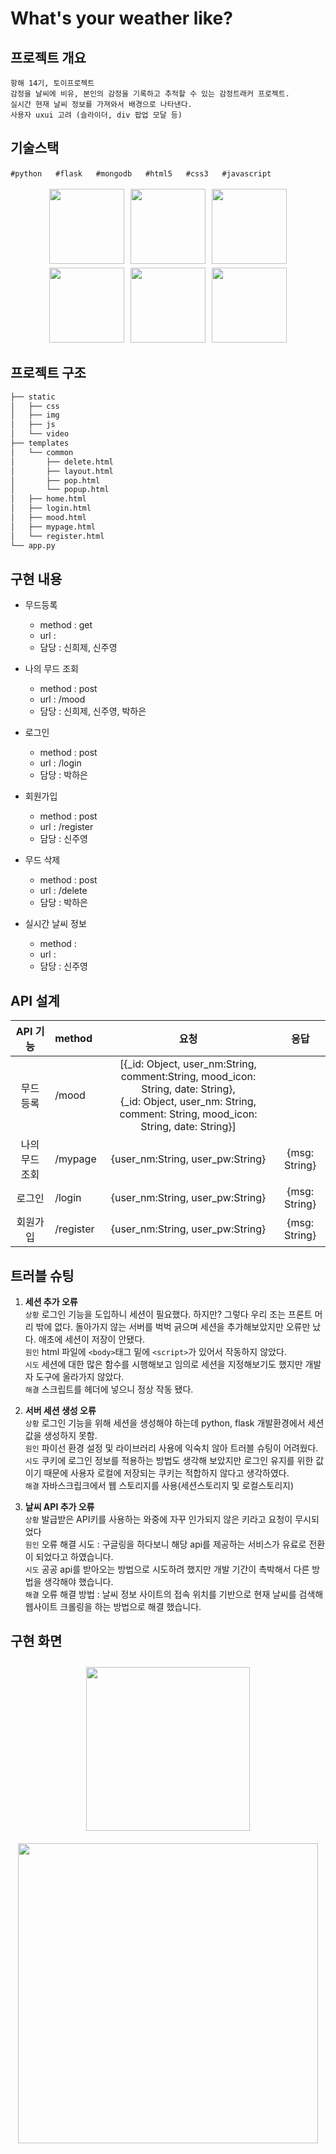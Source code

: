 # What's your weather like?
## 프로젝트 개요
```
항해 14기, 토이프로젝트
감정을 날씨에 비유, 본인의 감정을 기록하고 추적할 수 있는 감정트래커 프로젝트.
실시간 현재 날씨 정보를 가져와서 배경으로 나타낸다.
사용자 uxui 고려 (슬라이더, div 팝업 모달 등)
```
## 기술스택
```
#pythonㅤㅤ#flaskㅤㅤ#mongodbㅤㅤ#html5ㅤㅤ#css3ㅤㅤ#javascript
```
<p align="center">
<img src="https://simpleicons.org/icons/python.svg" style="width:120px; height: 120px; margin:3px;"></img>
<img src="https://simpleicons.org/icons/flask.svg" style="width:120px; height: 120px; margin:3px;"></img>
<img src="https://simpleicons.org/icons/mongodb.svg" style="width:120px; height: 120px; margin:3px;"></img>
<img src="https://simpleicons.org/icons/html5.svg" style="width:120px; height: 120px; margin:3px;"></img>
<img src="https://simpleicons.org/icons/css3.svg" style="width:120px; height: 120px; margin:3px;"></img>
<img src="https://simpleicons.org/icons/javascript.svg" style="width:120px; height: 120px; margin:3px;"></img>
</p>

## 프로젝트 구조
```bash
├── static
│   ├── css
│   ├── img
│   ├── js
│   └── video
├── templates
│   └── common
│       ├── delete.html
│       ├── layout.html
│       ├── pop.html
│       └── popup.html
│   ├── home.html
│   ├── login.html
│   ├── mood.html
│   ├── mypage.html
│   └── register.html
└── app.py

```
## 구현 내용
- 무드등록
  - method : get
  - url : 
  - 담당 : 신희제, 신주영

- 나의 무드 조회
  - method : post
  - url : /mood
  - 담당 : 신희제, 신주영, 박하은
 
- 로그인
  - method : post
  - url : /login
  - 담당 : 박하은
 
- 회원가입
  - method : post
  - url : /register
  - 담당 : 신주영
  
- 무드 삭제
  - method : post
  - url : /delete
  - 담당 : 박하은

- 실시간 날씨 정보
  - method : 
  - url : 
  - 담당 : 신주영

## API 설계
| API 기능 | method | 요청 | 응답 |
|:---:|:---|:---:|:---:|
| 무드 등록 | /mood | [{_id: Object, user_nm:String, comment:String, mood_icon: String, date: String}, </br>{_id: Object, user_nm: String, comment: String, mood_icon: String, date: String}] |  |
| 나의 무드 조회 | /mypage | {user_nm:String, user_pw:String} | {msg: String} |
| 로그인 | /login | {user_nm:String, user_pw:String} | {msg: String} |
| 회원가입 | /register | {user_nm:String, user_pw:String} | {msg: String} |

## 트러블 슈팅


1. <b>세션 추가 오류</b></br>`상황` 로그인 기능을 도입하니 세션이 필요했다. 하지만? 그렇다 우리 조는 프론트 머리 밖에 없다. 돌아가지 않는 서버를 벅벅 긁으며 세션을 추가해보았지만 오류만 났다. 
애초에 세션이 저장이 안됐다.</br>
`원인`  html 파일에 `<body>`태그 밑에 `<script>`가 있어서 작동하지 않았다.</br>
`시도`  세션에 대한 많은 함수를 시행해보고 임의로 세션을 지정해보기도 했지만 개발자 도구에 올라가지 않았다.</br>
`해결`  스크립트를 헤더에 넣으니 정상 작동 됐다.

2. <b>서버 세션 생성 오류</b></br>`상황` 로그인 기능을 위해 세션을 생성해야 하는데 python, flask 개발환경에서 세션값을 생성하지 못함. </br>
`원인` 파이선 환경 설정 및 라이브러리 사용에 익숙치 않아 트러블 슈팅이 어려웠다.</br>
`시도` 쿠키에 로그인 정보를 적용하는 방법도 생각해 보았지만 로그인 유지를 위한 값이기 때문에 사용자 로컬에 저장되는 쿠키는 적합하지 않다고 생각하였다.</br>
`해결` 자바스크립크에서 웹 스토리지를 사용(세션스토리지 및 로컬스토리지)

3. <b>날씨 API 추가 오류</b></br>`상황` 발급받은 API키를 사용하는 와중에 자꾸 인가되지 않은 키라고 요청이 무시되었다</br>
`원인` 오류 해결 시도 : 구글링을 하다보니 해당 api를 제공하는 서비스가 유료로 전환이 되었다고 하였습니다. </br>
`시도` 공공 api를 받아오는 방법으로 시도하려 했지만 개발 기간이 촉박해서 다른 방법을 생각해야 했습니다.</br>
`해결` 오류 해결 방법 : 날씨 정보 사이트의 접속 위치를 기반으로 현재 날씨를  검색해 웹사이트 크롤링을 하는 방법으로 해결 했습니다.

## 구현 화면
<p align="center">
<img  style="height:262px; margin:10px;" src="https://user-images.githubusercontent.com/58963027/228920210-5efafdb8-d303-4d4c-a333-dade7dcacd0e.gif"></img>
<img style="width:480px; hight:277px; margin:10px;" src="https://user-images.githubusercontent.com/58963027/228920999-85209f79-ea54-42a4-b413-c144c984055d.gif"></img>
</p>


